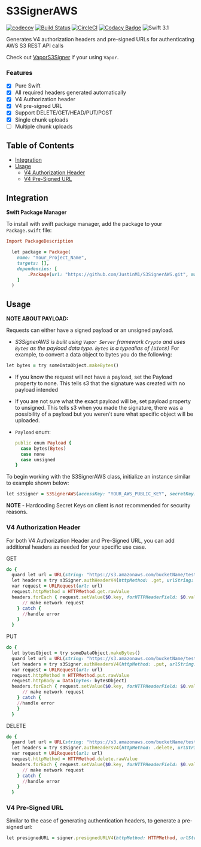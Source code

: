 # S3SignerAWS

[![codecov](https://codecov.io/gh/JustinM1/S3SignerAWS/branch/master/graph/badge.svg)](https://codecov.io/gh/JustinM1/S3SignerAWS)
[![Build Status](https://www.bitrise.io/app/cf5b884ca2181b4c/status.svg?token=QM_jU5_3BEQRmt0OmdVwJw&branch=master)](https://www.bitrise.io/app/cf5b884ca2181b4c)
[![CircleCI](https://circleci.com/gh/JustinM1/S3SignerAWS.svg?style=svg)](https://circleci.com/gh/JustinM1/S3SignerAWS)
[![Codacy Badge](https://api.codacy.com/project/badge/Grade/2a752fec330b42299f4425448cfee76e)](https://www.codacy.com/app/JustinM1/S3SignerAWS?utm_source=github.com&amp;utm_medium=referral&amp;utm_content=JustinM1/S3SignerAWS&amp;utm_campaign=Badge_Grade)
<img src="http://img.shields.io/badge/Swift-3.1-blue.svg?style=plastic" alt="Swift 3.1"/>


Generates V4 authorization headers and pre-signed URLs for authenticating AWS S3 REST API calls

Check out [VaporS3Signer](https://github.com/JustinM1/VaporS3Signer.git) if your using `Vapor`.

### Features
- [x] Pure Swift
- [x] All required headers generated automatically
- [x] V4 Authorization header
- [x] V4 pre-signed URL
- [x] Support DELETE/GET/HEAD/PUT/POST
- [x] Single chunk uploads
- [ ] Multiple chunk uploads

## Table of Contents
  - [Integration](#integration)
  - [Usage](#usage)
    - [V4 Authorization Header](#v4-authorization-header)
    - [V4 Pre-Signed URL](#v4-pre-signed-url)

## Integration
**Swift Package Manager**

To install with swift package manager, add the package to your `Package.swift` file:
```ruby
Import PackageDescription

  let package = Package(
    name: "Your_Project_Name",
    targets: [],
    dependencies: [
        .Package(url: "https://github.com/JustinM1/S3SignerAWS.git", majorVersion: 3)
    ]
  )  
  ```
## Usage

**NOTE ABOUT PAYLOAD:**

Requests can either have a signed payload or an unsigned payload.
* _S3SignerAWS is built using `Vapor Server` framework `Crypto` and uses `Bytes` as the payload data type. `Bytes` is a typealias of `[UInt8]`_
For example, to convert a data object to bytes you do the following:

```ruby
let bytes = try someDataObject.makeBytes()
```
* If you know the request will not have a payload, set the Payload property to none. This tells s3 that the signature was created with no payload intended
* If you are not sure what the exact payload will be, set payload property to unsigned. This tells s3 when you made the signature, there was a possibility of a payload but you weren't sure what specific object will be uploaded.
* `Payload` enum:

    ```ruby
    public enum Payload {
      case bytes(Bytes)
      case none
      case unsigned
    }
    ```
To begin working with the S3SignerAWS class, initialize an instance similar to example shown below:

```ruby
let s3Signer = S3SignerAWS(accessKey: "YOUR_AWS_PUBLIC_KEY", secretKey: "YOUR_AWS_SECRET_KEY", region: .usStandard_usEast1)  
```
**NOTE -** Hardcoding Secret Keys on client is _not_ recommended for security reasons.

### V4 Authorization Header
For both V4 Authorization Header and Pre-Signed URL, you can add additional headers as needed for your specific use case.

GET

```ruby
do {
  guard let url = URL(string: "https://s3.amazonaws.com/bucketName/testUploadImage.png") else { throw someError }
  let headers = try s3Signer.authHeaderV4(httpMethod: .get, urlString: url.absoluteString, headers: [:], payload: .none)          
  var request = URLRequest(url: url)
  request.httpMethod = HTTPMethod.get.rawValue
  headers.forEach { request.setValue($0.key, forHTTPHeaderField: $0.value) }
      // make network request
    } catch {
      //handle error
    }
  }
  ```
PUT

```ruby
do {
  let bytesObject = try someDataObject.makeBytes()
  guard let url = URL(string: "https://s3.amazonaws.com/bucketName/testUploadImage.png") else { throw someError }
  let headers = try s3Signer.authHeadersV4(httpMethod: .put, urlString: url.absoluteString, headers: [:], payload: .bytes(bytesObject))
  var request = URLRequest(url: url)
  request.httpMethod = HTTPMethod.put.rawValue
  request.httpBody = Data(bytes: bytesObject)
  headers.forEach { request.setValue($0.key, forHTTPHeaderField: $0.value) }
      // make network request
    } catch {
    //handle error
    }
  }
  ```
DELETE

```ruby
do {
  guard let url = URL(string: "https://s3.amazonaws.com/bucketName/testUploadImage.png") else { throw someError }
  let headers = try s3Signer.authHeadersV4(httpMethod: .delete, urlString: url.absoluteString, headers: [:], payload: .none)
  var request = URLRequest(url: url)
  request.httpMethod = HTTPMethod.delete.rawValue
  headers.forEach { request.setValue($0.key, forHTTPHeaderField: $0.value) }
      // make network request
    } catch {
      //handle error
    }
  }
```

### V4 Pre-Signed URL

Similar to the ease of generating authentication headers, to generate a pre-signed url:
```ruby
let presignedURL = signer.presignedURLV4(httpMethod: HTTPMethod, urlString: String, expiration: TimeFromNow, headers: [String: String]) -> String
  ```
